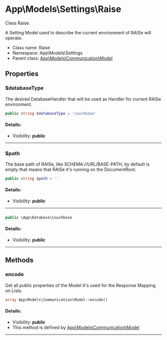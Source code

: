 App\Models\Settings\Raise
===============

Class Raise.

A Setting Model used to describe the current
environment of RAISe will operate.


* Class name: Raise
* Namespace: App\Models\Settings
* Parent class: [App\Models\Communication\Model](App-Models-Communication-Model.md)





Properties
----------


### $databaseType

The desired DatabaseHandler that will be used
 as Handler for current RAISe environment.



```php
public string $databaseType = 'couchbase'
```

#### Details:
* Visibility: **public**

<hr>

### $path

The base path of RAISe, like SCHEMA://URL/BASE-PATH,
by default is empty that means that RAISe it's running
on the DocumentRoot.



```php
public string $path = ''
```

#### Details:
* Visibility: **public**

<hr>

### 





```php
public \App\Database\Couchbase 
```

#### Details:
* Visibility: **public**

<hr>

Methods
-------


### encode

Get all public properties of the Model
It's used for the Response Mapping on Lists.



```php
array App\Models\Communication\Model::encode()
```

#### Details:
* Visibility: **public**
* This method is defined by [App\Models\Communication\Model](App-Models-Communication-Model.md)



<hr>
